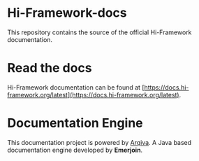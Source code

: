 # Hi-Framework-docs
This repository contains the source of the official Hi-Framework documentation.

# Read the docs
Hi-Framework documentation can be found at [https://docs.hi-framework.org/latest](https://docs.hi-framework.org/latest).

# Documentation Engine
This documentation project is powered by [Arqiva](https://emerjoin.github.io/Arqiva/). A Java based documentation engine developed by __Emerjoin__.

